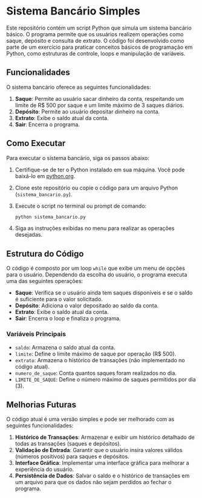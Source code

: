 # Sistema Bancário Simples

Este repositório contém um script Python que simula um sistema bancário básico. O programa permite que os usuários realizem operações como saque, depósito e consulta de extrato. O código foi desenvolvido como parte de um exercício para praticar conceitos básicos de programação em Python, como estruturas de controle, loops e manipulação de variáveis.

## Funcionalidades

O sistema bancário oferece as seguintes funcionalidades:

1. **Saque**: Permite ao usuário sacar dinheiro da conta, respeitando um limite de R$ 500 por saque e um limite máximo de 3 saques diários.
2. **Depósito**: Permite ao usuário depositar dinheiro na conta.
3. **Extrato**: Exibe o saldo atual da conta.
4. **Sair**: Encerra o programa.

## Como Executar

Para executar o sistema bancário, siga os passos abaixo:

1. Certifique-se de ter o Python instalado em sua máquina. Você pode baixá-lo em [python.org](https://www.python.org/).
2. Clone este repositório ou copie o código para um arquivo Python (`sistema_bancario.py`).
3. Execute o script no terminal ou prompt de comando:

   ```bash
   python sistema_bancario.py
   ```

4. Siga as instruções exibidas no menu para realizar as operações desejadas.

## Estrutura do Código

O código é composto por um loop `while` que exibe um menu de opções para o usuário. Dependendo da escolha do usuário, o programa executa uma das seguintes operações:

- **Saque**: Verifica se o usuário ainda tem saques disponíveis e se o saldo é suficiente para o valor solicitado.
- **Depósito**: Adiciona o valor depositado ao saldo da conta.
- **Extrato**: Exibe o saldo atual da conta.
- **Sair**: Encerra o loop e finaliza o programa.

### Variáveis Principais

- `saldo`: Armazena o saldo atual da conta.
- `limite`: Define o limite máximo de saque por operação (R$ 500).
- `extrato`: Armazena o histórico de transações (não implementado no código atual).
- `numero_de_saque`: Conta quantos saques foram realizados no dia.
- `LIMITE_DE_SAQUE`: Define o número máximo de saques permitidos por dia (3).

## Melhorias Futuras

O código atual é uma versão simples e pode ser melhorado com as seguintes funcionalidades:

1. **Histórico de Transações**: Armazenar e exibir um histórico detalhado de todas as transações (saques e depósitos).
2. **Validação de Entrada**: Garantir que o usuário insira valores válidos (números positivos) para saques e depósitos.
3. **Interface Gráfica**: Implementar uma interface gráfica para melhorar a experiência do usuário.
4. **Persistência de Dados**: Salvar o saldo e o histórico de transações em um arquivo para que os dados não sejam perdidos ao fechar o programa.

